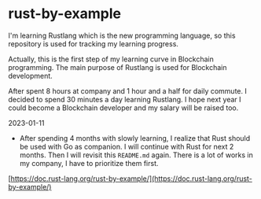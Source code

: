 # rust-by-example
I'm learning Rustlang which is the new programming language, so this repository is used for tracking my learning progress.

Actually, this is the first step of my learning curve in Blockchain programming. The main purpose of Rustlang is used for Blockchain development.

After spent 8 hours at company and 1 hour and a half for daily commute. I decided to spend 30 minutes a day learning Rustlang. I hope next year I could become a Blockchain developer and my salary will be raised too.

2023-01-11
- After spending 4 months with slowly learning, I realize that Rust should be used with Go as companion. I will continue with Rust for next 2 months. Then I will revisit this `README.md` again. There is a lot of works in my company, I have to prioritize them first.

[https://doc.rust-lang.org/rust-by-example/](https://doc.rust-lang.org/rust-by-example/)
